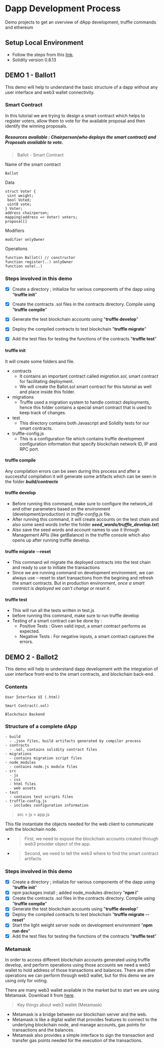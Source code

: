 # Dapp Development Process
Demo projects to get an overview of dApp development, truffle commands and ethereum


## Setup Local Environment
  - Follow the steps from this [link](https://medium.com/interfacing-with-a-blockchain/how-to-set-up-your-ethereum-development-environment-for-macos-cac42af966fd).
  - Solidity version 0.8.13


## DEMO 1 - Ballot1 
This demo will help to understand the basic structure of a dapp without any user interface and web3 wallet connectivity.

### Smart Contract
In this tutorial we are trying to design a smart contract which helps to register voters, allow them to vote for the available proposal and then identify the winning proposals.
##### Resources available : Chairperson(who deploys the smart contract) and Proposals available to vote.

> Ballot - Smart Contract

Name of the smart contract
```
Ballot
```
Data
```
struct Voter {
 uint weight;
 bool Voted;
 uint8 vote;
} Voter;
address chairperson;
mapping(address => Voter) voters;
proposal[]
```
Modifiers
```
modifier onlyOwner 
```
Operations
```
function Ballot() // constructor
function register(..) onlyOwner
function vote(..)
```

### Steps involved in this demo

- [x] Create a directory ; initialize for various components of the dapp using "**truffle init**"
- [x] Create the contracts .sol files in the contracts directory. Compile using "**truffle compile**"
- [x] Generate the test blockchain accounts using "**truffle develop**"
- [x] Deploy the compiled contracts to test blockchain "**truffle migrate**"
- [x] Add the test files for testing the functions of the contracts "**truffle test**"


#### truffle init
It will create some folders and file.
- contracts
  - It contains an important contract called _migration.sol_, smart contract for facilitating deployment.
  - We will create the Ballot.sol smart contract for this tutorial as well and place inside this folder.
- migrations
  - Truffle used a migration system to handle contract deployments, hence this folder contains a special smart contract that is used to keep track of changes.
- test
  - This directory contains both Javascript and Solidity tests for our smart contracts.
- truffle-config.js
  - This is a configuration file which contains truffle development configuration information that specify blockchain network ID, IP and RPC port.

#### truffle compile
Any compilation errors can be seen during this process and after a successful compilation it will generate some artifacts which can be seen in the folder **_build/contracts_**

#### truffle develop
- Before running this command, make sure to configure the network_id and other parameters based on the environment (development/production) in _truffle-config.js_ file.
- After running this command, it will create accounts on the test chain and also some seed words (refer the folder **_seed_words/truffle_develop.txt_**)
- Also save the seed words and account names to use it through Management APIs (like getBalance) in the truffle console which also opens up after running truffle develop.

#### truffle migrate --reset
- This command wil migrate the deployed contracts into the test chain and ready to use to initiate the transactions
- Since we are running command on development environment, we can always use --reset to start transactions from the begining and refresh the smart contracts. But in production environment, _once a smart contract is deployed we can't change or reset it_.


#### truffle test
- This will run all the tests written in test.js
- before running this command, make sure to run truffle develop
- Testing of a smart contract can be done by :
  - Positive Tests : Given valid input, a smart contract performs as expected.
  - Negative Tests : For negative inputs, a smart contract captures the errors.


## DEMO 2 - Ballot2 
This demo will help to understand dapp development with the integration of user interface front-end to the smart contracts, and blockchain back-end.

### Contents

```
User Interface UI (.html)
```
```
Smart Contract(.sol)
```
```
Blockchain Backend
```

### Structure of a complete dApp

```
- build
  - .json files, build artifacts generated by compiler process
- contracts
  - .sol, contains solidity contract files
- migrations
  - contains migration script files
- node_modules
  - contains node.js module files
- src
  - js
  - css
  - html files
  - web assets
- test
  - contains test scripts files
- truffle-config.js
  - includes configuration information  
```

> src > js > app.js

This file instantiate the objects needed for the web client to communicate with the blockchain node.
  - > First, we need to expose the blockchain accounts created through web3 provider object of the app.
  - > Second, we need to tell the web3 where to find the smart contract artifacts. 


### Steps involved in this demo

- [x] Create a directory ; initialize for various components of the dapp using "**truffle init**"
- [x] npm packages install ; added node_modules directory "**npm i**"
- [x] Create the contracts .sol files in the contracts directory. Compile using "**truffle compile**"
- [x] Generate the test blockchain accounts using "**truffle develop**"
- [x] Deploy the compiled contracts to test blockchain "**truffle migrate --reset**"
- [x] Start the light weight server node on development environment "**npm run dev**"
- [x] Add the test files for testing the functions of the contracts "**truffle test**"

### Metamask

In order to access different blockchain accounts generated using truffle develop, and perform operations using those accounts we need a web3 wallet to hold address of those transactions and balances.
There are other operations we can perform through web3 wallet, but for this demo we are using only for voting.  

There are many web3 wallet available in the market but to start we are using Metamask. Download it from [here](https://metamask.io/download/).

> Key things about web3 wallet (Metamask)
- Metamask is a bridge between our blockchain server and the web.
- Metamask is like a digital wallet that provides features to connect to the underlying blockchain node, and manage accounts, gas points for transactions and the balances.
- Metamask also provides a simple interface to sign the transaction and transfer gas points needed for the execution of the transactions.
